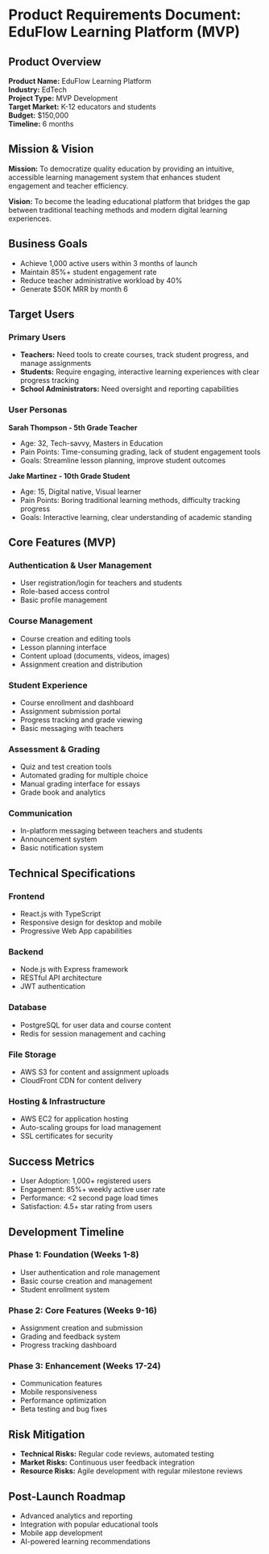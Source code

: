 # Product Requirements Document: EduFlow Learning Platform (MVP)

## Product Overview
**Product Name:** EduFlow Learning Platform  
**Industry:** EdTech  
**Project Type:** MVP Development  
**Target Market:** K-12 educators and students  
**Budget:** $150,000  
**Timeline:** 6 months  

## Mission & Vision
**Mission:** To democratize quality education by providing an intuitive, accessible learning management system that enhances student engagement and teacher efficiency.

**Vision:** To become the leading educational platform that bridges the gap between traditional teaching methods and modern digital learning experiences.

## Business Goals
- Achieve 1,000 active users within 3 months of launch
- Maintain 85%+ student engagement rate
- Reduce teacher administrative workload by 40%
- Generate $50K MRR by month 6

## Target Users
### Primary Users
- **Teachers:** Need tools to create courses, track student progress, and manage assignments
- **Students:** Require engaging, interactive learning experiences with clear progress tracking
- **School Administrators:** Need oversight and reporting capabilities

### User Personas
**Sarah Thompson - 5th Grade Teacher**
- Age: 32, Tech-savvy, Masters in Education
- Pain Points: Time-consuming grading, lack of student engagement tools
- Goals: Streamline lesson planning, improve student outcomes

**Jake Martinez - 10th Grade Student**
- Age: 15, Digital native, Visual learner
- Pain Points: Boring traditional learning methods, difficulty tracking progress
- Goals: Interactive learning, clear understanding of academic standing

## Core Features (MVP)
### Authentication & User Management
- User registration/login for teachers and students
- Role-based access control
- Basic profile management

### Course Management
- Course creation and editing tools
- Lesson planning interface
- Content upload (documents, videos, images)
- Assignment creation and distribution

### Student Experience
- Course enrollment and dashboard
- Assignment submission portal
- Progress tracking and grade viewing
- Basic messaging with teachers

### Assessment & Grading
- Quiz and test creation tools
- Automated grading for multiple choice
- Manual grading interface for essays
- Grade book and analytics

### Communication
- In-platform messaging between teachers and students
- Announcement system
- Basic notification system

## Technical Specifications
### Frontend
- React.js with TypeScript
- Responsive design for desktop and mobile
- Progressive Web App capabilities

### Backend
- Node.js with Express framework
- RESTful API architecture
- JWT authentication

### Database
- PostgreSQL for user data and course content
- Redis for session management and caching

### File Storage
- AWS S3 for content and assignment uploads
- CloudFront CDN for content delivery

### Hosting & Infrastructure
- AWS EC2 for application hosting
- Auto-scaling groups for load management
- SSL certificates for security

## Success Metrics
- User Adoption: 1,000+ registered users
- Engagement: 85%+ weekly active user rate
- Performance: <2 second page load times
- Satisfaction: 4.5+ star rating from users

## Development Timeline
### Phase 1: Foundation (Weeks 1-8)
- User authentication and role management
- Basic course creation and management
- Student enrollment system

### Phase 2: Core Features (Weeks 9-16)
- Assignment creation and submission
- Grading and feedback system
- Progress tracking dashboard

### Phase 3: Enhancement (Weeks 17-24)
- Communication features
- Mobile responsiveness
- Performance optimization
- Beta testing and bug fixes

## Risk Mitigation
- **Technical Risks:** Regular code reviews, automated testing
- **Market Risks:** Continuous user feedback integration
- **Resource Risks:** Agile development with regular milestone reviews

## Post-Launch Roadmap
- Advanced analytics and reporting
- Integration with popular educational tools
- Mobile app development
- AI-powered learning recommendations